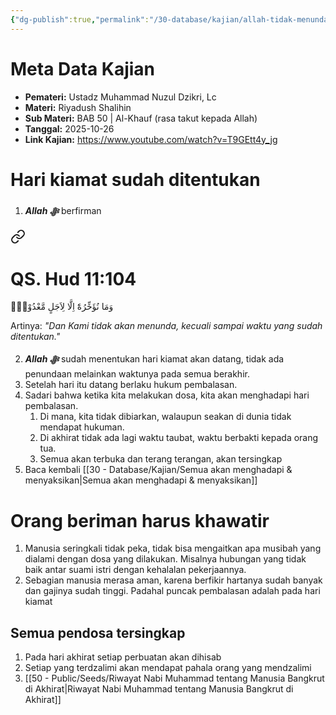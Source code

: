 ```yaml
---
{"dg-publish":true,"permalink":"/30-database/kajian/allah-tidak-menunda-hari-kiamat/","tags":["kajian"]}
---
```





# Meta Data Kajian 
<div><ul class="dataview list-view-ul"><li><span><strong>Pemateri:</strong> Ustadz Muhammad Nuzul Dzikri, Lc</span></li><li><span><strong>Materi:</strong> Riyadush Shalihin</span></li><li><span><strong>Sub Materi:</strong> BAB 50 | Al-Khauf (rasa takut kepada Allah)</span></li><li><span><strong>Tanggal:</strong> 2025-10-26</span></li><li><span><strong>Link Kajian:</strong> <a rel="noopener nofollow" class="external-link" href="https://www.youtube.com/watch?v=T9GEtt4y_jg" target="_blank">https://www.youtube.com/watch?v=T9GEtt4y_jg</a></span></li></ul></div>


# Hari kiamat sudah ditentukan
1. ***Allah ﷻ*** berfirman
<div class="transclusion internal-embed is-loaded"><a class="markdown-embed-link" href="/30-database/al-quran/all-surah/#qs-hud-11-104" aria-label="Open link"><svg xmlns="http://www.w3.org/2000/svg" width="24" height="24" viewBox="0 0 24 24" fill="none" stroke="currentColor" stroke-width="2" stroke-linecap="round" stroke-linejoin="round" class="svg-icon lucide-link"><path d="M10 13a5 5 0 0 0 7.54.54l3-3a5 5 0 0 0-7.07-7.07l-1.72 1.71"></path><path d="M14 11a5 5 0 0 0-7.54-.54l-3 3a5 5 0 0 0 7.07 7.07l1.71-1.71"></path></svg></a><div class="markdown-embed">



# QS. Hud 11:104
وَمَا نُؤَخِّرُهٗٓ اِلَّا لِاَجَلٍ مَّعْدُوْدٍۗ 

Artinya: *"Dan Kami tidak akan menunda, kecuali sampai waktu yang sudah ditentukan."*



</div></div>

2. ***Allah ﷻ*** sudah menentukan hari kiamat akan datang, tidak ada penundaan melainkan waktunya pada semua berakhir.
3. Setelah hari itu datang berlaku hukum pembalasan.
4. Sadari bahwa ketika kita melakukan dosa, kita akan menghadapi hari pembalasan. 
	1. Di mana, kita tidak dibiarkan, walaupun seakan di dunia tidak mendapat hukuman. 
	2. Di akhirat tidak ada lagi waktu taubat, waktu berbakti kepada orang tua.
	3. Semua akan terbuka dan terang terangan, akan tersingkap
5. Baca kembali [[30 - Database/Kajian/Semua akan menghadapi & menyaksikan\|Semua akan menghadapi & menyaksikan]]

# Orang beriman harus khawatir
1. Manusia seringkali tidak peka, tidak bisa mengaitkan apa musibah yang dialami dengan dosa yang dilakukan. Misalnya hubungan yang tidak baik antar suami istri dengan kehalalan pekerjaannya.
2. Sebagian manusia merasa aman, karena berfikir hartanya sudah banyak dan gajinya sudah tinggi. Padahal puncak pembalasan adalah pada hari kiamat
## Semua pendosa tersingkap
1. Pada hari akhirat setiap perbuatan akan dihisab 
2. Setiap yang terdzalimi akan mendapat pahala orang yang mendzalimi
3. [[50 - Public/Seeds/Riwayat Nabi Muhammad tentang Manusia Bangkrut di Akhirat\|Riwayat Nabi Muhammad tentang Manusia Bangkrut di Akhirat]]


 
 